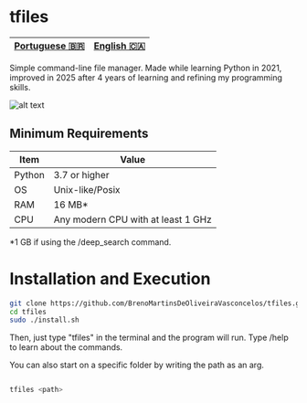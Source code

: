 # tfiles

|[Portuguese 🇧🇷](https://github.com/BrenoMartinsDeOliveiraVasconcelos/tfiles/blob/main/translations/readme/README.pt.md) | [English 🇨🇦](https://github.com/BrenoMartinsDeOliveiraVasconcelos/tfiles/blob/main/README.md)
| --- | --- |

Simple command-line file manager. Made while learning Python in 2021, improved in 2025 after 4 years of learning and refining my programming skills.

![alt text](https://i.imgur.com/2MaUULx.png)

## Minimum Requirements

| Item | Value |
| ---- | ---- |
| Python | 3.7 or higher |
| OS | Unix-like/Posix | 
| RAM | 16 MB* |
| CPU | Any modern CPU with at least 1 GHz


\*1 GB if using the /deep_search command.

# Installation and Execution

``` bash
git clone https://github.com/BrenoMartinsDeOliveiraVasconcelos/tfiles.git
cd tfiles
sudo ./install.sh
```

Then, just type "tfiles" in the terminal and the program will run. Type /help to learn about the commands.

You can also start on a specific folder by writing the path as an arg.

```bash

tfiles <path>
```
